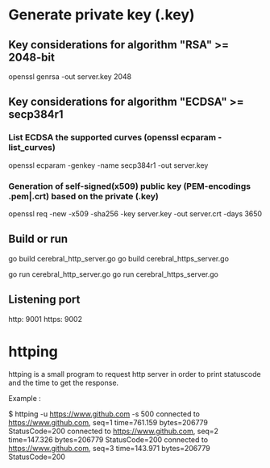 # Generate private key (.key)

## Key considerations for algorithm "RSA" >= 2048-bit

openssl genrsa -out server.key 2048

## Key considerations for algorithm "ECDSA" >= secp384r1

### List ECDSA the supported curves (openssl ecparam -list_curves)

openssl ecparam -genkey -name secp384r1 -out server.key

### Generation of self-signed(x509) public key (PEM-encodings .pem|.crt) based on the private (.key)

openssl req -new -x509 -sha256 -key server.key -out server.crt -days 3650

## Build or run

go build cerebral_http_server.go 
go build cerebral_https_server.go 

go run cerebral_http_server.go
go run cerebral_https_server.go

## Listening port

http:  9001
https: 9002

# httping
httping is a small program to request http server in order to print statuscode and the time to get the response.

Example :

$ httping -u https://www.github.com -s 500
connected to https://www.github.com, seq=1 time=761.159 bytes=206779 StatusCode=200
connected to https://www.github.com, seq=2 time=147.326 bytes=206779 StatusCode=200
connected to https://www.github.com, seq=3 time=143.971 bytes=206779 StatusCode=200
